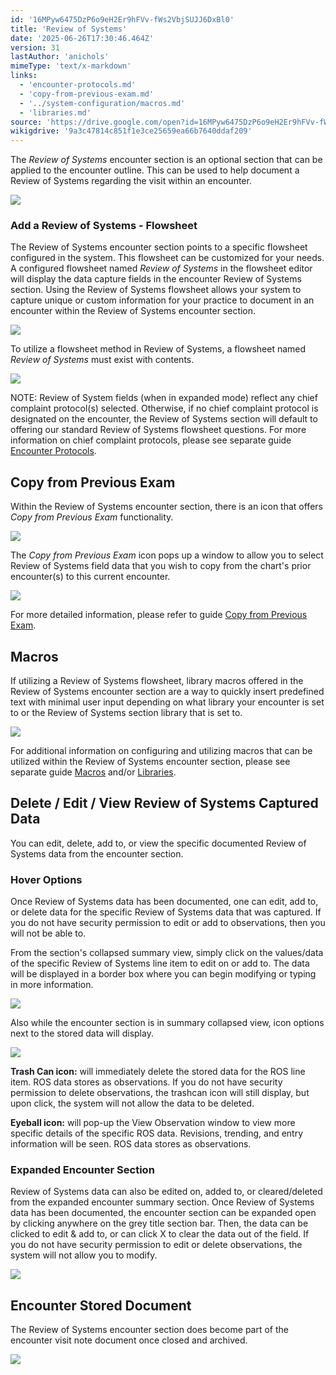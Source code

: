 ```yaml
---
id: '16MPyw6475DzP6o9eH2Er9hFVv-fWs2VbjSUJJ6DxBl0'
title: 'Review of Systems'
date: '2025-06-26T17:30:46.464Z'
version: 31
lastAuthor: 'anichols'
mimeType: 'text/x-markdown'
links:
  - 'encounter-protocols.md'
  - 'copy-from-previous-exam.md'
  - '../system-configuration/macros.md'
  - 'libraries.md'
source: 'https://drive.google.com/open?id=16MPyw6475DzP6o9eH2Er9hFVv-fWs2VbjSUJJ6DxBl0'
wikigdrive: '9a3c47814c851f1e3ce25659ea66b7640ddaf209'
---
```

The *Review of Systems* encounter section is an optional section that can be applied to the encounter outline.  This can be used to help document a Review of Systems regarding the visit within an encounter.

![](../review-of-systems.assets/43c56a0bcb120a511e4422bc3f9a0bd0.png)

### Add a Review of Systems - Flowsheet

The Review of Systems encounter section points to a specific flowsheet configured in the system.  This flowsheet can be customized for your needs.  A configured flowsheet named *Review of Systems* in the flowsheet editor will display the data capture fields in the encounter Review of Systems section. Using the Review of Systems flowsheet allows your system to capture unique or custom information for your practice to document in an encounter within the Review of Systems encounter section.

![](../review-of-systems.assets/048b0541d4b741535b08fe68f98bd787.png)

To utilize a flowsheet method in Review of Systems, a flowsheet named *Review of Systems* must exist with contents.

![](../review-of-systems.assets/7a60adad7d76c1fbf82d897a64bbc9e8.png)

NOTE: Review of System fields (when in expanded mode) reflect any chief complaint protocol(s) selected.  Otherwise, if no chief complaint protocol is designated on the encounter, the Review of Systems section will default to offering our standard Review of Systems flowsheet questions.  For more information on chief complaint protocols, please see separate guide [Encounter Protocols](encounter-protocols.md).

## Copy from Previous Exam

Within the Review of Systems encounter section, there is an icon that offers *Copy from Previous Exam* functionality.

![](../review-of-systems.assets/7117c781b4040749e87c276ff8358b1b.png)

The *Copy from Previous Exam* icon pops up a window to allow you to select Review of Systems field data that you wish to copy from the chart's prior encounter(s) to this current encounter.

![](../review-of-systems.assets/413d93c2d3e5530022c020d6d8df0b9a.png)

For more detailed information, please refer to guide [Copy from Previous Exam](copy-from-previous-exam.md#copy-existing-visits).
## Macros

If utilizing a Review of Systems flowsheet, library macros offered in the Review of Systems encounter section are a way to quickly insert predefined text with minimal user input depending on what library your encounter is set to or the Review of Systems section library that is set to.

![](../review-of-systems.assets/f6e2257306606fe2d29ea423c3cbb5c0.png)

For additional information on configuring and utilizing macros that can be utilized within the Review of Systems encounter section, please see separate guide [Macros](../system-configuration/macros.md#properties-of-a-macro) and/or [Libraries](libraries.md).

## Delete / Edit / View Review of Systems Captured Data

You can edit, delete, add to, or view the specific documented Review of Systems data from the encounter section.

### Hover Options

Once Review of Systems data has been documented, one can edit, add to, or delete data for the specific Review of Systems data that was captured.  If you do not have security permission to edit or add to observations, then you will not be able to.

From the section's collapsed summary view, simply click on the values/data of the specific Review of Systems line item to edit on or add to.  The data will be displayed in a border box where you can begin modifying or typing in more information.

![](../review-of-systems.assets/0c315591d64457c9f488ed1b8d9750f8.png)

Also while the encounter section is in summary collapsed view, icon options next to the stored data will display.

![](../review-of-systems.assets/f4835826de48e024ad82902e2e9dc1b4.png)

**Trash Can icon:** will immediately delete the stored data for the ROS line item.  ROS data stores as observations.  If you do not have security permission to delete observations, the trashcan icon will still display, but upon click, the system will not allow the data to be deleted.

**Eyeball icon:** will pop-up the View Observation window to view more specific details of the specific ROS data. Revisions, trending, and entry information will be seen. ROS data stores as observations.

### Expanded Encounter Section

Review of Systems data can also be edited on, added to, or cleared/deleted from the expanded encounter summary section.  Once Review of Systems data has been documented, the encounter section can be expanded open by clicking anywhere on the grey title section bar.  Then, the data can be clicked to edit & add to, or can click X to clear the data out of the field.   If you do not have security permission to edit or delete observations, the system will not allow you to modify.

![](../review-of-systems.assets/9f7f538cba11bd2ac24949a84599f62f.png)

## Encounter Stored Document

The Review of Systems encounter section does become part of the encounter visit note document once closed and archived.

![](../review-of-systems.assets/d94f0ea464127e38d0d44af0dc64ec51.png)
